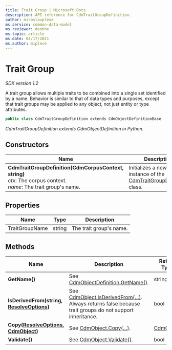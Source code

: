 ```yaml
---
title: Trait Group | Microsoft Docs
description: API reference for CdmTraitGroupDefinition.
author: miroslavplese
ms.service: common-data-model
ms.reviewer: deonhe 
ms.topic: article
ms.date: 04/17/2021
ms.author: miplese
---
```


# Trait Group

*SDK version 1.2*

A trait group allows multiple traits to be combined into a single set identified by a name. Behavior is similar to that of data types and purposes, except that trait groups may be applied to any object, not just entity or type attributes.

```csharp
public class CdmTraitGroupDefinition extends CdmObjectDefinitionBase
```
*CdmTraitGroupDefinition extends CdmObjectDefinition in Python.*

## Constructors
|Name|Description|
|---|---|
|**CdmTraitGroupDefinition(CdmCorpusContext, string)**<br/>*ctx*: The corpus context.<br/>*name*: The trait group's name.<br/>|Initializes a new instance of the [CdmTraitGroupDefinition](traitgroup.md) class.|

## Properties
|Name|Type|Description|
|---|---|---|
|TraitGroupName|string|The trait group's name.|

## Methods
|Name|Description|Return Type|
|---|---|---|
|**GetName()**|See [CdmObjectDefinition.GetName()](cdmobjectdefinition.md#methods).|string|
|**IsDerivedFrom(string, [ResolveOptions](../utilities/resolveoptions.md))**|See [CdmObject.IsDerivedFrom(...)](cdmobject.md#methods). Always returns false because trait groups do not support inheritance.|bool|
|**Copy([ResolveOptions](../utilities/resolveoptions.md), [CdmObject](cdmobject.md))**|See [CdmObject.Copy(...)](cdmobject.md#methods).|[CdmObject](cdmobject.md)|
|**Validate()**|See [CdmObject.Validate()](cdmobject.md#methods).|bool|


